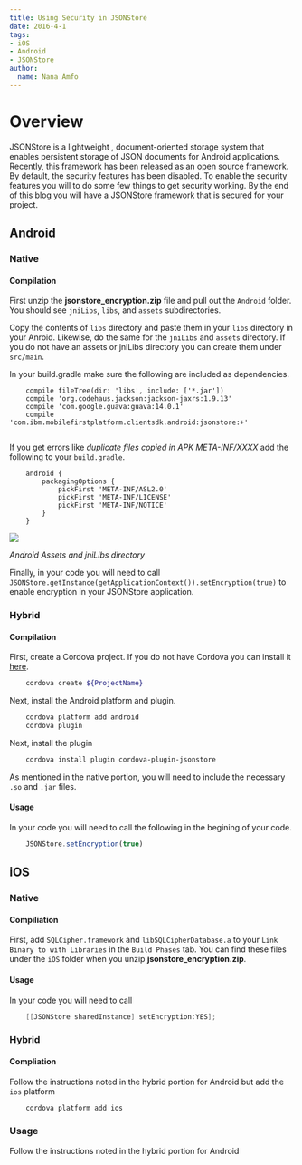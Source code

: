 ```yaml
---
title: Using Security in JSONStore
date: 2016-4-1
tags:
- iOS
- Android
- JSONStore
author:
  name: Nana Amfo
---
```




# Overview 
JSONStore  is a lightweight , document-oriented storage system that enables persistent storage of JSON documents for Android applications. Recently, this framework has been released as an open source framework. By default, the security features has been disabled. To enable the security features you will to do some few things to get security working. By the end of this blog you will have a JSONStore framework that is secured for your project.

## Android

### Native

#### Compilation


First unzip the **jsonstore_encryption.zip** file and pull out the `Android` folder. You should see `jniLibs`, `libs`, and `assets` subdirectories. 

Copy the contents of `libs` directory and paste them in your `libs` directory in your Anroid. Likewise, do the same for the `jniLibs` and `assets` directory. If you do not have an assets or jniLibs directory you can create them under `src/main`. 

In your build.gradle make sure the following are included as dependencies.

```Gradle
	compile fileTree(dir: 'libs', include: ['*.jar'])
    compile 'org.codehaus.jackson:jackson-jaxrs:1.9.13'
    compile 'com.google.guava:guava:14.0.1'
    compile 'com.ibm.mobilefirstplatform.clientsdk.android:jsonstore:+'
        
```

If you get errors like *duplicate files copied in APK META-INF/XXXX* add the following to your `build.gradle`.

```Gradle
	android {
		packagingOptions {
        	pickFirst 'META-INF/ASL2.0'
        	pickFirst 'META-INF/LICENSE'
        	pickFirst 'META-INF/NOTICE'
    	}
	}
```


![](https://developer.ibm.com/mobilefirstplatform/wp-content/uploads/sites/32/2016/03/Screen-Shot-2016-03-24-at-12.27.19-AM-271x300.png)

*Android Assets and jniLibs directory*

Finally, in your code you will need to call `JSONStore.getInstance(getApplicationContext()).setEncryption(true)` to enable encryption in your JSONStore application.


### Hybrid

#### Compilation

First, create a Cordova project. If you do not have Cordova you can install it [here](https://cordova.apache.org/).

```Bash
	cordova create ${ProjectName}
```

Next, install the Android platform and plugin.

```Bash
	cordova platform add android
	cordova plugin
```
Next, install the plugin

```Bash
	cordova install plugin cordova-plugin-jsonstore
```


As mentioned in the native portion, you will need to include the necessary `.so` and `.jar` files. 

#### Usage

In your code you will need to call the following in the begining of your code.

```Javascript
	JSONStore.setEncryption(true)
```


## iOS

### Native

#### Compiliation

First, add `SQLCipher.framework` and `libSQLCipherDatabase.a` to your `Link Binary to with Libraries` in the `Build Phases` tab. You can find these files under the `iOS` folder when you unzip **jsonstore_encryption.zip**.

#### Usage
In your code you will need to call 

```Objective-C
	[[JSONStore sharedInstance] setEncryption:YES];
```

### Hybrid

#### Compliation
Follow the instructions noted in the hybrid portion for Android but add the `ios` platform

```Bash
	cordova platform add ios
```

### Usage
Follow the instructions noted in the hybrid portion for Android